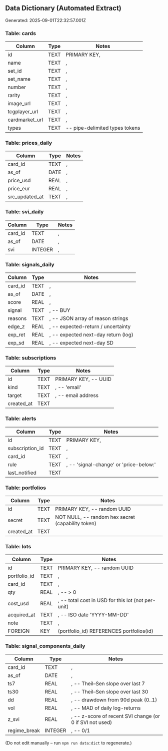 ## Data Dictionary (Automated Extract)

Generated: 2025-09-01T22:32:57.001Z

### Table: cards
Column | Type | Notes
------ | ---- | -----
id | TEXT | PRIMARY KEY,
name | TEXT | ,
set_id | TEXT | ,
set_name | TEXT | ,
number | TEXT | ,
rarity | TEXT | ,
image_url | TEXT | ,
tcgplayer_url | TEXT | ,
cardmarket_url | TEXT | ,
types | TEXT | -- pipe-delimited types tokens

### Table: prices_daily
Column | Type | Notes
------ | ---- | -----
card_id | TEXT | ,
as_of | DATE | ,
price_usd | REAL | ,
price_eur | REAL | ,
src_updated_at | TEXT | ,

### Table: svi_daily
Column | Type | Notes
------ | ---- | -----
card_id | TEXT | ,
as_of | DATE | ,
svi | INTEGER | ,

### Table: signals_daily
Column | Type | Notes
------ | ---- | -----
card_id | TEXT | ,
as_of | DATE | ,
score | REAL | ,
signal | TEXT | ,         -- BUY | HOLD | SELL
reasons | TEXT | ,        -- JSON array of reason strings
edge_z | REAL | ,         -- expected-return / uncertainty
exp_ret | REAL | ,        -- expected next-day return (log)
exp_sd | REAL | ,         -- expected next-day SD

### Table: subscriptions
Column | Type | Notes
------ | ---- | -----
id | TEXT | PRIMARY KEY,              -- UUID
kind | TEXT | ,                        -- 'email'
target | TEXT | ,                      -- email address
created_at | TEXT | 

### Table: alerts
Column | Type | Notes
------ | ---- | -----
id | TEXT | PRIMARY KEY,
subscription_id | TEXT | ,
card_id | TEXT | ,
rule | TEXT | ,                        -- 'signal-change' or 'price-below:<num>'
last_notified | TEXT | 

### Table: portfolios
Column | Type | Notes
------ | ---- | -----
id | TEXT | PRIMARY KEY,        -- random UUID
secret | TEXT | NOT NULL,       -- random hex secret (capability token)
created_at | TEXT | 

### Table: lots
Column | Type | Notes
------ | ---- | -----
id | TEXT | PRIMARY KEY,        -- random UUID
portfolio_id | TEXT | ,
card_id | TEXT | ,
qty | REAL | ,                   -- > 0
cost_usd | REAL | ,              -- total cost in USD for this lot (not per-unit)
acquired_at | TEXT | ,           -- ISO date 'YYYY-MM-DD'
note | TEXT | ,
FOREIGN | KEY | (portfolio_id) REFERENCES portfolios(id)

### Table: signal_components_daily
Column | Type | Notes
------ | ---- | -----
card_id | TEXT | ,
as_of | DATE | ,
ts7 | REAL | ,          -- Theil–Sen slope over last 7
ts30 | REAL | ,         -- Theil–Sen slope over last 30
dd | REAL | ,           -- drawdown from 90d peak (0..1)
vol | REAL | ,          -- MAD of daily log-returns
z_svi | REAL | ,        -- z-score of recent SVI change (or 0 if SVI not used)
regime_break | INTEGER | , -- 0/1


(Do not edit manually – run `npm run data:dict` to regenerate.)
